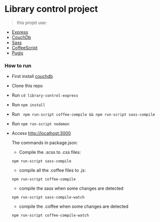 # Library control project
  > this projet use:

  - [Express](http://expressjs.com/pt-br/)
  - [CouchDb](http://couchdb.apache.org/)
  - [Sass](https://sass-lang.com/)
  - [CoffeeScript](https://coffeescript.org/)
  - [Pugjs](https://pugjs.org/api/getting-started.html)

### How to run

- First install [couchdb](http://couchdb.apache.org/#download)
- Clone this repo
- Run ``` cd library-control-express ```
- Run ``` npm install ```
- Run ``` npm run-script coffee-compile && npm run-script sass-compile```
- Run ``` npm run-script nodemon ```
- Access [http://localhost:3000](http://localhost:3000)

  The commands in package.json:

  - Compile the .scss to .css files:
  ```
  npm run-script sass-compile
  ```

  - compile all the .coffee files to .js:
  ```
  npm run-script coffee-compile
  ```

  - compile the sass when some changes are detected
  ```
  npm run-script sass-compile-watch
  ```

  - compile the .coffee when some changes are detected
  ```
  npm run-script coffee-compile-watch
  ```
